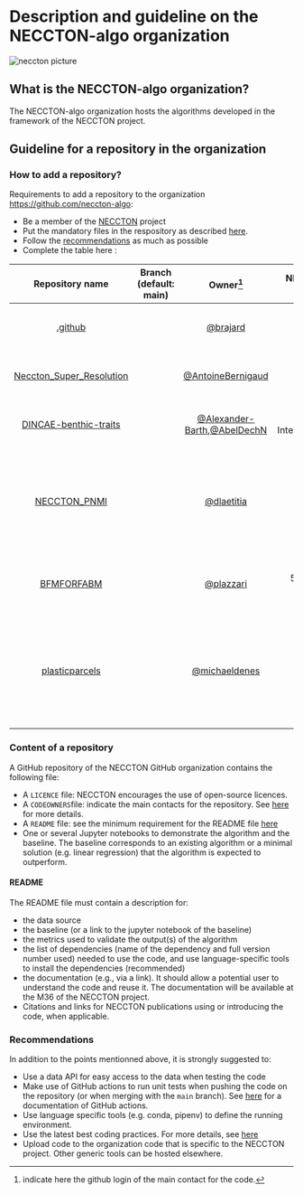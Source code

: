 # Description and guideline on the NECCTON-algo organization
![neccton picture](https://github.com/neccton-algo/.github/blob/main/1500x500.jpeg)
## What is the NECCTON-algo organization?
The NECCTON-algo organization hosts the algorithms developed in the framework of the NECCTON project.

## Guideline for a repository in the organization

### How to add a repository?
Requirements to add a repository to the organization https://github.com/neccton-algo:
- Be a member of the [NECCTON](https://www.neccton.eu/) project
- Put the mandatory files in the respository as described [here](#content-of-a-repository).
- Follow the [recommendations](#recommendations) as much as possible
- Complete the table here :

| Repository name                                       | Branch (default: main) | Owner[^1]                                             | NECCTON task | short description |
|       :---:                                           |  :---: | :---:                                            |     ---:     |    :---            |
|    [.github](https://github.com/neccton-algo)         | | [@brajard](https://www.github.com/brajard)        | 4.1          | description of the github organization |
|    [Neccton_Super_Resolution](https://github.com/neccton-algo/Neccton_Super_Resolution)         | | [@AntoineBernigaud](https://www.github.com/AntoineBernigaud)        | 4.4.3       | Super Resolution Data Assimilation |
|    [DINCAE-benthic-traits](https://github.com/neccton-algo/DINCAE-benthic-traits)         | | [@Alexander-Barth](https://www.github.com/Alexander-Barth),[@AbelDechN](https://github.com/AbelDechN)        |   4.2.2 Interpolation          | data products of benthic traits  |
|    [NECCTON_PNMI](https://github.com/neccton-algo/NECCTON_PNMI)         | | [@dlaetitia](https://github.com/dlaetitia)        |   4.3.1          | Spatial distribution of zooplankton diversity in the Parc Naturel Marin Iroise (PNMI) |
|    [BFMFORFABM](https://github.com/inogs/bfmforfabm.git) ||[@plazzari](https://github.com/plazzari) | 5.2.3 and 5.2.4 | POC and bio-optic module used within BFM|
| [plasticparcels](https://github.com/OceanParcels/plasticparcels) | | [@michaeldenes](https://github.com/michaeldenes) | 8.3 | Microplastic transport and dispersion simulation tool based on the `parcels` Lagrangian framework |


[^1]:indicate here the github login of the main contact for the code.

### Content of a repository
A GitHub repository of the NECCTON GitHub organization contains the following file:

- A `LICENCE` file: NECCTON encourages the use of open-source licences.
- A `CODEOWNERS`file: indicate the main contacts for the repository. See [here](https://docs.github.com/en/repositories/managing-your-repositorys-settings-and-features/customizing-your-repository/about-code-owners) for more details.
- A `README` file: see the minimum requirement for the README file [here](#readme)
- One or several Jupyter notebooks to demonstrate the algorithm and the baseline. The baseline corresponds to an existing algorithm or a minimal solution (e.g. linear regression) that the algorithm is expected to outperform. 

#### README
The README file must contain a description for:
- the data source
- the baseline (or a link to the jupyter notebook of the baseline)
- the metrics used to validate the output(s) of the algorithm
- the list of dependencies (name of the dependency and full version number used) needed to use the code, and use language-specific tools to install the dependencies (recommended)
- the documentation (e.g., via a link). It should allow a potential user to understand the code and reuse it. The documentation will be available at the M36 of the NECCTON project.
- Citations and links for NECCTON publications using or introducing the code, when applicable.

### Recommendations
In addition to the points mentionned above, it is strongly suggested to:
- Use a data API for easy access to the data when testing the code
- Make use of GitHub actions to run unit tests when pushing the code on the repository (or when merging with the `main` branch). See [here](https://docs.github.com/en/actions) for a documentation of GitHub actions.
- Use language specific tools (e.g. conda, pipenv) to define the running environment.
- Use the latest best coding practices. For more details, see [here](https://github.com/neccton-algo/.github/blob/main/docs/moi_archive/best_practices.md)
- Upload code to the organization code that is specific to the NECCTON project. Other generic tools can be hosted elsewhere.

<!--

**Here are some ideas to get you started:**

🙋‍♀️ A short introduction - what is your organization all about?
🌈 Contribution guidelines - how can the community get involved?
👩‍💻 Useful resources - where can the community find your docs? Is there anything else the community should know?
🍿 Fun facts - what does your team eat for breakfast?
🧙 Remember, you can do mighty things with the power of [Markdown](https://docs.github.com/github/writing-on-github/getting-started-with-writing-and-formatting-on-github/basic-writing-and-formatting-syntax)
-->
